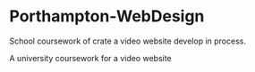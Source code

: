 # Porthampton-WebDesign
School coursework of crate a video website develop in process.


A university coursework for a video website
